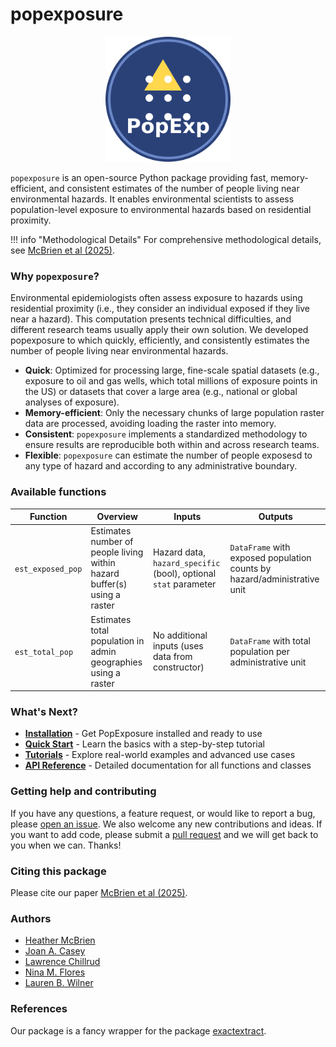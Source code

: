 # popexposure

<div align="center">
  <img src="assets/modified-logo.png" alt="PopExposure Logo" width="200">
</div>

`popexposure` is an open-source Python package providing fast, memory-efficient, and consistent estimates of the number of people living near environmental hazards. It enables environmental scientists to assess population-level exposure to environmental hazards based on residential proximity.

!!! info "Methodological Details"
For comprehensive methodological details, see [McBrien et al (2025)]().

### Why `popexposure`?

Environmental epidemiologists often assess exposure to hazards using residential proximity (i.e., they consider an individual exposed if they live near a hazard). This computation presents technical difficulties, and different research teams usually apply their own solution. We developed popexposure to which quickly, efficiently, and consistently estimates the number of people living near environmental hazards.

- **Quick**: Optimized for processing large, fine-scale spatial datasets (e.g., exposure to oil and gas wells, which total millions of exposure points in the US) or datasets that cover a large area (e.g., national or global analyses of exposure).
- **Memory-efficient**: Only the necessary chunks of large population raster data are processed, avoiding loading the raster into memory.
- **Consistent**: `popexposure` implements a standardized methodology to ensure results are reproducible both within and across research teams.
- **Flexible**: `popexposure` can estimate the number of people exposesd to any type of hazard and according to any administrative boundary.

### Available functions

| Function          | Overview                                                                 | Inputs                                                           | Outputs                                                                  |
| ----------------- | ------------------------------------------------------------------------ | ---------------------------------------------------------------- | ------------------------------------------------------------------------ |
| `est_exposed_pop` | Estimates number of people living within hazard buffer(s) using a raster | Hazard data, `hazard_specific` (bool), optional `stat` parameter | `DataFrame` with exposed population counts by hazard/administrative unit |
| `est_total_pop`   | Estimates total population in admin geographies using a raster           | No additional inputs (uses data from constructor)                | `DataFrame` with total population per administrative unit                |

### What's Next?

- **[Installation](installation.md)** - Get PopExposure installed and ready to use
- **[Quick Start](quickstart.md)** - Learn the basics with a step-by-step tutorial
- **[Tutorials](tutorials/01_demo_data_setup.ipynb)** - Explore real-world examples and advanced use cases
- **[API Reference](api/overview.md)** - Detailed documentation for all functions and classes

### Getting help and contributing

If you have any questions, a feature request, or would like to report a bug, please [open an issue](https://github.com/heathermcb/Pop_Exp/issues). We also welcome any new contributions and ideas. If you want to add code, please submit a [pull request](https://github.com/heathermcb/Pop_Exp/pulls) and we will get back to you when we can. Thanks!

### Citing this package

Please cite our paper [McBrien et al (2025)]().

### Authors

- [Heather McBrien](https://scholar.google.com/citations?user=0Hz3a1AAAAAJ&hl=en&oi=ao)
- [Joan A. Casey](https://scholar.google.com/citations?user=LjrwHBMAAAAJ&hl=en)
- [Lawrence Chillrud](https://scholar.google.com/citations?hl=en&user=HrSjGh0AAAAJ)
- [Nina M. Flores](https://scholar.google.com/citations?user=fkttN9UAAAAJ&hl=en&oi=ao)
- [Lauren B. Wilner](https://scholar.google.com/citations?user=rLX9LVYAAAAJ&hl=en&oi=ao)

### References

Our package is a fancy wrapper for the package [exactextract](https://pypi.org/project/exactextract/).
